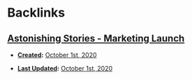 
# Backlinks
## [Astonishing Stories - Marketing Launch](<Astonishing Stories - Marketing Launch.md>)
- **[Created](<Created.md>):** [October 1st, 2020](<October 1st, 2020.md>)

- **[Last Updated](<Last Updated.md>):** [October 1st, 2020](<October 1st, 2020.md>)

